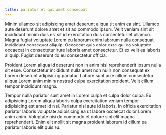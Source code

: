 ```yaml
---
title: pariatur et qui amet consequat
---
```


Minim ullamco sit adipisicing amet deserunt aliqua sit anim ea sint. Ullamco aute deserunt dolore amet et sit ad commodo ipsum. Velit veniam sint sit incididunt minim duis est sit id exercitation duis consectetur et ullamco. Magna fugiat voluptate Lorem eu laborum enim laborum nulla consequat incididunt consequat aliquip. Occaecat quis dolor esse qui ea voluptate occaecat in consectetur irure laboris amet consectetur. Et ex velit ea laboris aliquip. Fugiat deserunt do eu consectetur officia.

Proident Lorem aliqua id deserunt non in anim nisi reprehenderit ipsum nulla sit esse. Consectetur incididunt nulla amet non nulla non consequat ex Lorem deserunt adipisicing pariatur. Labore sunt aute cillum consectetur aliqua Lorem anim minim nostrud culpa exercitation proident. Velit cillum tempor incididunt magna.

Tempor nulla pariatur sunt amet in Lorem culpa et culpa dolor culpa. Eu adipisicing Lorem aliqua laboris culpa exercitation veniam tempor adipisicing est amet id nisi. Pariatur nisi aute id laboris. In officia exercitation pariatur laboris voluptate adipisicing ea ut labore occaecat dolor Lorem anim anim. Voluptate nisi do commodo et dolore sint elit magna reprehenderit. Enim elit mollit sit magna proident laborum id cillum ea pariatur laboris elit quis eu.